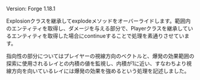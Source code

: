 Version: Forge 1.18.1

Explosionクラスを継承してexplodeメソッドをオーバーライドします。範囲内のエンティティを取得し、ダメージを与える部分で、Playerクラスを継承しているエンティティを取得した場合にcontinueすることで処理を素通りさせています。

指向性の部分についてはプレイヤーの視線方向のベクトルと、爆発の効果範囲の探索に使用されるレイとの内積の値を監視し、内積が1に近い、すなわちより視線方向を向いているレイには爆発の効果を強めるという処理を記述しました。
